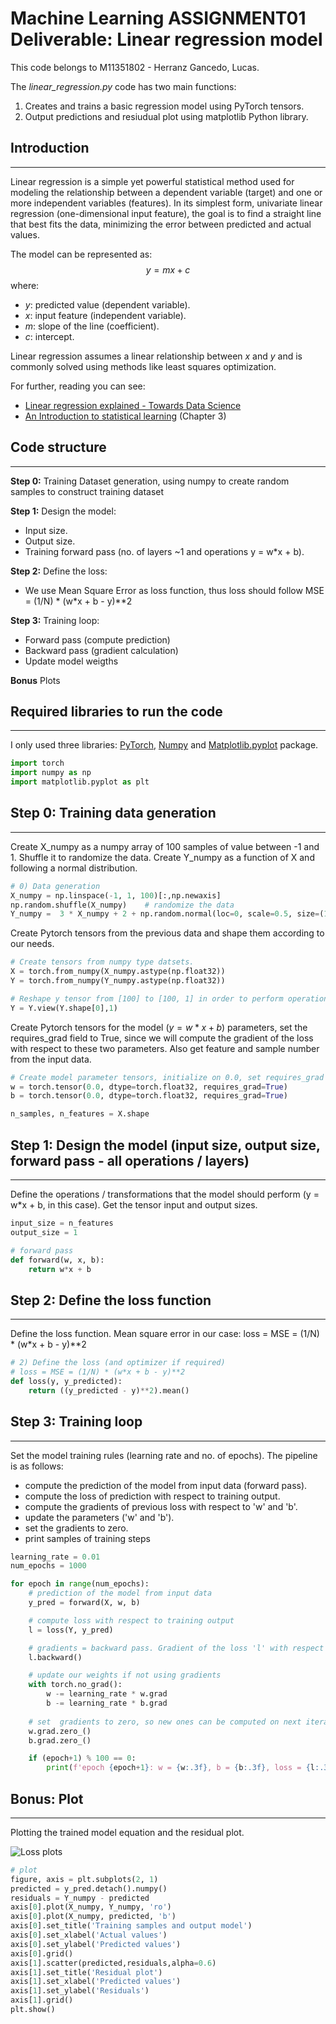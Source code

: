 Machine Learning ASSIGNMENT01 Deliverable: Linear regression model
==================================================================================

This code belongs to M11351802 - Herranz Gancedo, Lucas.

The *linear_regression.py* code has two main functions:
1. Creates and trains a basic regression model using PyTorch tensors.
2. Output predictions and resiudual plot using matplotlib Python library.

## Introduction
------------------------------
Linear regression is a simple yet powerful statistical method used for modeling the relationship between a dependent variable (target) and one or more independent variables (features). In its simplest form, univariate linear regression (one-dimensional input feature), the goal is to find a straight line that best fits the data, minimizing the error between predicted and actual values.

The model can be represented as:
$$\displaystyle y = mx + c$$
where:
- $y$: predicted value (dependent variable).
- $x$: input feature (independent variable).
- $m$: slope of the line (coefficient).
- $c$: intercept.

Linear regression assumes a linear relationship between $x$ and $y$ and is commonly solved using methods like least squares optimization.

For further, reading you can see:
- [Linear regression explained - Towards Data Science](https://towardsdatascience.com/linear-regression-detailed-view-ea73175f6e86)
- [An Introduction to statistical learning](https://www.statlearning.com/) (Chapter 3)

## Code structure
----------------------------------------------------------
**Step 0:** Training Dataset generation, using numpy to create random samples to construct training dataset

**Step 1:** Design the model:
- Input size.
- Output size.
- Training forward pass (no. of layers ~1 and operations y = w*x + b).

**Step 2:** Define the loss:
- We use Mean Square Error as loss function, thus loss should follow MSE = (1/N) * (w*x + b - y)**2

**Step 3:** Training loop:
- Forward pass (compute prediction)
- Backward pass (gradient calculation)
- Update model weigths

**Bonus** Plots

## Required libraries to run the code
----------------------------------------

I only used three libraries: [PyTorch](https://pytorch.org/get-started/locally/), [Numpy](https://numpy.org/doc/stable/reference/) and [Matplotlib.pyplot](https://matplotlib.org/stable/api/pyplot_summary.html) package.

```Python
import torch
import numpy as np
import matplotlib.pyplot as plt
```

## Step 0: Training data generation
------------------------------------------------

Create X_numpy as a numpy array of 100 samples of value between -1 and 1. Shuffle it to randomize the data.
Create Y_numpy as a function of X and following a normal distribution.

```Python
# 0) Data generation
X_numpy = np.linspace(-1, 1, 100)[:,np.newaxis]
np.random.shuffle(X_numpy)    # randomize the data
Y_numpy =  3 * X_numpy + 2 + np.random.normal(loc=0, scale=0.5, size=(100, 1))
```

Create Pytorch tensors from the previous data and shape them according to our needs.

```Python
# Create tensors from numpy type datsets.
X = torch.from_numpy(X_numpy.astype(np.float32))
Y = torch.from_numpy(Y_numpy.astype(np.float32))

# Reshape y tensor from [100] to [100, 1] in order to perform operations 
Y = Y.view(Y.shape[0],1)
```

Create Pytorch tensors for the model ($y=w*x+b$) parameters, set the requires_grad field to True, since we will compute the gradient of the loss with respect to these two parameters. Also get feature and sample number from the input data.

```Python
# Create model parameter tensors, initialize on 0.0, set requires_grad to True
w = torch.tensor(0.0, dtype=torch.float32, requires_grad=True)
b = torch.tensor(0.0, dtype=torch.float32, requires_grad=True)

n_samples, n_features = X.shape
```

## Step 1: Design the model (input size, output size, forward pass - all operations / layers)
-----------------------------------------------------------------------------------------------
Define the operations / transformations that the model should perform (y = w*x + b, in this case). Get the tensor input and output sizes.

```Python
input_size = n_features
output_size = 1

# forward pass          
def forward(w, x, b):
    return w*x + b
```

## Step 2: Define the loss function
--------------------------------------
Define the loss function. Mean square error in our case: loss = MSE = (1/N) * (w*x + b - y)**2

```Python
# 2) Define the loss (and optimizer if required)
# loss = MSE = (1/N) * (w*x + b - y)**2
def loss(y, y_predicted):
    return ((y_predicted - y)**2).mean()
```

## Step 3: Training loop
---------------------------
Set the model training rules (learning rate and no. of epochs). The pipeline is as follows:
- compute the prediction of the model from input data (forward pass).
- compute the loss of prediction with respect to training output.
- compute the gradients of previous loss with respect to 'w' and 'b'.
- update the parameters ('w' and 'b').
- set the gradients to zero.
- print samples of training steps

```Python
learning_rate = 0.01
num_epochs = 1000

for epoch in range(num_epochs):
    # prediction of the model from input data
    y_pred = forward(X, w, b)

    # compute loss with respect to training output
    l = loss(Y, y_pred)

    # gradients = backward pass. Gradient of the loss 'l' with respect to the weights
    l.backward()

    # update our weights if not using gradients
    with torch.no_grad():
        w -= learning_rate * w.grad
        b -= learning_rate * b.grad
    
    # set  gradients to zero, so new ones can be computed on next iteration
    w.grad.zero_()
    b.grad.zero_()

    if (epoch+1) % 100 == 0:
        print(f'epoch {epoch+1}: w = {w:.3f}, b = {b:.3f}, loss = {l:.3f}')
```

## Bonus: Plot
------------------------
Plotting the trained model equation and the residual plot.

![Loss plots](img/Figure1.png)

```Python
# plot
figure, axis = plt.subplots(2, 1)
predicted = y_pred.detach().numpy()
residuals = Y_numpy - predicted
axis[0].plot(X_numpy, Y_numpy, 'ro')
axis[0].plot(X_numpy, predicted, 'b')
axis[0].set_title('Training samples and output model')
axis[0].set_xlabel('Actual values')
axis[0].set_ylabel('Predicted values')
axis[0].grid()
axis[1].scatter(predicted,residuals,alpha=0.6)
axis[1].set_title('Residual plot')
axis[1].set_xlabel('Predicted values')
axis[1].set_ylabel('Residuals')
axis[1].grid()
plt.show()
```